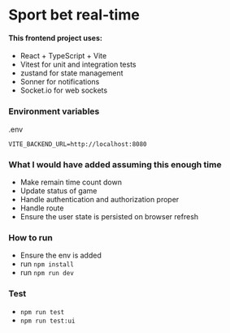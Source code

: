 # Sport bet real-time

#### This frontend project uses:
- React + TypeScript + Vite
- Vitest for unit and integration tests
- zustand for state management
- Sonner for notifications
- Socket.io for web sockets


### Environment variables
.env
```dotenv
VITE_BACKEND_URL=http://localhost:8080
```

### What I would have added assuming this enough time

- Make remain time count down
- Update status of game
- Handle authentication and authorization proper
- Handle route
- Ensure the user state is persisted on browser refresh

### How to run

- Ensure the env is added
- run `npm install`
- run `npm run dev`


### Test
- `npm run test`
- `npm run test:ui`

